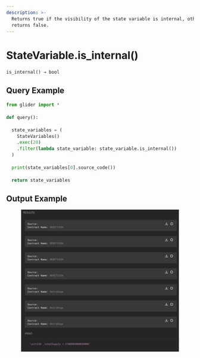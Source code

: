 ```yaml
---
description: >-
  Returns true if the visibility of the state variable is internal, otherwise
  returns false.
---
```


# StateVariable.is\_internal()

`is_internal() → bool`

## Query Example

```python
from glider import *

def query():

  state_variables = (
    StateVariables()
    .exec(20)
    .filter(lambda state_variable: state_variable.is_internal())
  )

  print(state_variables[0].source_code())

  return state_variables
```

## Output Example

<figure><img src="../../../../.gitbook/assets/image (1) (1) (1) (1) (1) (1) (1) (1) (1) (1) (1) (1) (1) (1) (1) (1) (1) (1) (1) (1) (1) (1) (1) (1) (1).png" alt=""><figcaption></figcaption></figure>

